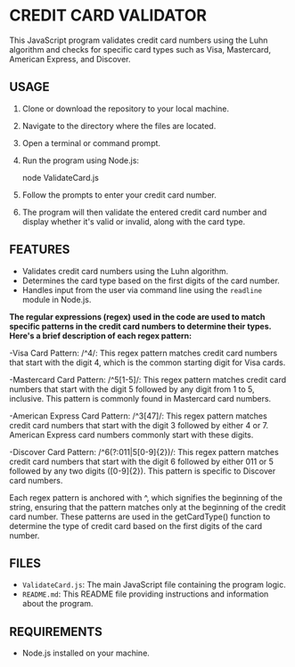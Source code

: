# CREDIT CARD VALIDATOR

This JavaScript program validates credit card numbers using the Luhn algorithm and checks for specific card types such as Visa, Mastercard, American Express, and Discover.

## USAGE

1. Clone or download the repository to your local machine.

2. Navigate to the directory where the files are located.

3. Open a terminal or command prompt.

4. Run the program using Node.js:

     node ValidateCard.js

5. Follow the prompts to enter your credit card number.

6. The program will then validate the entered credit card number and display whether it's valid or invalid, along with the card type.

## FEATURES

- Validates credit card numbers using the Luhn algorithm.
- Determines the card type based on the first digits of the card number.
- Handles input from the user via command line using the `readline` module in Node.js.

**The regular expressions (regex) used in the code are used to match specific patterns in the credit card numbers to determine their types. Here's a brief description of each regex pattern:**

-Visa Card Pattern:
/^4/: This regex pattern matches credit card numbers that start with the digit 4, which is the common starting digit for Visa cards.

-Mastercard Card Pattern:
/^5[1-5]/: This regex pattern matches credit card numbers that start with the digit 5 followed by any digit from 1 to 5, inclusive. This pattern is commonly found in Mastercard card numbers.

-American Express Card Pattern:
/^3[47]/: This regex pattern matches credit card numbers that start with the digit 3 followed by either 4 or 7. American Express card numbers commonly start with these digits.

-Discover Card Pattern:
/^6(?:011|5[0-9]{2})/: This regex pattern matches credit card numbers that start with the digit 6 followed by either 011 or 5 followed by any two digits ([0-9]{2}). This pattern is specific to Discover card numbers.

Each regex pattern is anchored with ^, which signifies the beginning of the string, ensuring that the pattern matches only at the beginning of the credit card number. These patterns are used in the getCardType() function to determine the type of credit card based on the first digits of the card number.

## FILES

- `ValidateCard.js`: The main JavaScript file containing the program logic.
- `README.md`: This README file providing instructions and information about the program.

## REQUIREMENTS

- Node.js installed on your machine.
